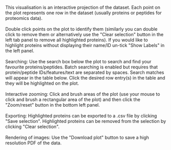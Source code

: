This visualisation is an interactive projection of the dataset. Each point on the plot represents one row in the dataset (usually proteins or peptides for proteomics data). 
<br /> 
<br /> 
Double click points on the plot to identify them (similarly you can double click to remove them or alternatively use the "Clear selection" button in the left tab panel to remove all highlighted proteins). If you would like to highlight proteins without displaying their name/ID un-tick "Show Labels" in the left panel.
<br /> 
<br /> 
Searching: Use the search box below the plot to search and find your favourite proteins/peptides. Batch searching is enabled but requires that protein/peptide IDs/features/text are separated by spaces. Search matches will appear in the table below. Click the desired row entry(s) in the table and they will be highlighted on the plot.
<br /> 
<br /> 
Interactive zooming: Click and brush areas of the plot (use your mouse to click and brush a rectangular area of the plot) and then click the "Zoom/reset" button in the bottom left panel. 
<br /> 
<br /> 
Exporting: Highlighted proteins can be exported to a .csv file by clicking "Save selection". Highlighted proteins can be removed from the selection by clicking "Clear selection".
<br /> 
<br /> 
Rendering of images: Use the "Download plot" button to save a high resolution PDF of the data.
